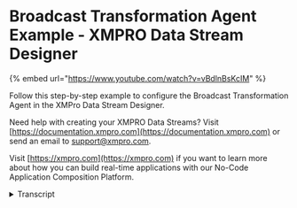 # Broadcast Transformation Agent Example - XMPRO Data Stream Designer
{% embed url="https://www.youtube.com/watch?v=vBdlnBsKcIM" %}

Follow this step-by-step example to configure the Broadcast Transformation Agent in the XMPro Data Stream Designer.

Need help with creating your XMPRO Data Streams? Visit [https://documentation.xmpro.com](https://documentation.xmpro.com) or send an email to support@xmpro.com.

Visit [https://xmpro.com](https://xmpro.com) if you want to learn more about how you can build real-time applications with our No-Code Application Composition Platform.
<details>
<summary>Transcript</summary>this example demonstrates how to use the

broadcast agent to repeat events from

the preceding agent on two outputs

first drag the broadcast agent onto the

canvas link up the input endpoint to an

event simulator this output is a one to

many and can be connected to both

printers

save the data stream

publish it and let's look at the live

data view

the incoming events are made available

on both endpoints

you can download the file below to try

it out yourself

and for more information about this

agent's properties head to the

configuration page thank you
</details>